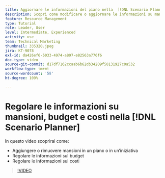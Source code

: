 ```yaml
---
title: Aggiornare le informazioni del piano nella  [!DNL Scenario Planner]
description: Scopri come modificare o aggiornare le informazioni su mansioni, budget o costi dopo la creazione di un piano o un’iniziativa nella  [!DNL Scenario Planner].
feature: Resource Management
type: Tutorial
role: Leader, User
level: Intermediate, Experienced
activity: use
team: Technical Marketing
thumbnail: 335320.jpeg
jira: KT-9078
exl-id: da426ef6-5033-4974-a897-e82563a776f6
doc-type: video
source-git-commit: d17df7162ccaab6b62db34209f50131927c0a532
workflow-type: tm+mt
source-wordcount: '58'
ht-degree: 100%

---
```


# Regolare le informazioni su mansioni, budget e costi nella [!DNL Scenario Planner]

In questo video scoprirai come:

* Aggiungere o rimuovere mansioni in un piano o in un’iniziativa
* Regolare le informazioni sul budget
* Regolare le informazioni sui costi

>[!VIDEO](https://video.tv.adobe.com/v/335320/?quality=12&learn=on&enablevpops)

